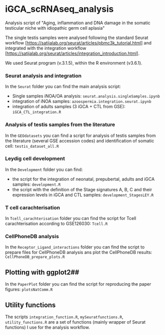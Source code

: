 # iGCA_scRNAseq_analysis
Analysis script of "Aging, inflammation and DNA damage in the somatic testicular niche with idiopathic germ cell aplasia"

The single testis samples were analysed following the standard Seurat workflow [https://satijalab.org/seurat/articles/pbmc3k_tutorial.html]
and integrated with the integration workflow [https://satijalab.org/seurat/articles/integration_introduction.html].

We used Seurat program (v.3.1.5), within the R environment (v3.6.1).

### Seurat analysis and integration ###

In the ``Seurat`` folder you can find the main analysis script:
  * Single samples iNOA/OA analysis: ``seurat.analysis.singleSamples.ipynb``
  * integration of iNOA samples: ``azoospermia.integration.seurat.ipynb``
  * integration of adults samples (3 iGCA + CTL from GSE): ``iGCA_CTL_integration.R``

### Analysis of testis samples from the literature ###
In the ``GEOdatasets`` you can find a script for analysis of testis samples from the literature (several GSE accession codes) and identification of somatic cell: ``testis_dataset_all.R``

### Leydig cell development ###
In the ``Development`` folder you can find:
  * the script for the integration of neonatal, prepubertal, adults and iGCA samples: ``development.R``
  * the script with the definition of the Stage signatures A, B, C and their expression levels in iGCA and CTL samples: ``development_StagesLEY.R``

### T cell carachterisation ###
In ``Tcell_carachterisation`` folder you can find the script for Tcell carachterisation according to GSE126030: ``Tcell.R``

### CellPhoneDB analysis ###
In the ``Receptor_Ligand_interactions`` folder you can find the script to prepare files for CellPhoneDB analysis ans plot the CellPhoneDB results: ``CellPhoneDB_prepare_plots.R``

## Plotting with ggplot2##
In the ``PaperPlot`` folder you can find the script for reproducing the paper figures:  ``plotsNatComm.R``

## Utility functions ##
The scripts ``integration_function.R``, ``mySeuratfunctions.R``, ``utility_functions.R`` are a set of functions (mainly wrapper of Seurat functions) I use for the analysis workflow.
